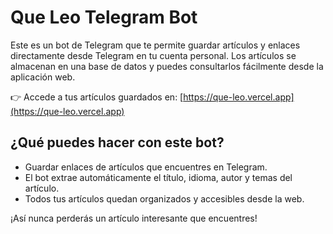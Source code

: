 # Que Leo Telegram Bot

Este es un bot de Telegram que te permite guardar artículos y enlaces directamente desde Telegram en tu cuenta personal. Los artículos se almacenan en una base de datos y puedes consultarlos fácilmente desde la aplicación web.

👉 Accede a tus artículos guardados en: [https://que-leo.vercel.app](https://que-leo.vercel.app)

## ¿Qué puedes hacer con este bot?

- Guardar enlaces de artículos que encuentres en Telegram.
- El bot extrae automáticamente el título, idioma, autor y temas del artículo.
- Todos tus artículos quedan organizados y accesibles desde la web.

¡Así nunca perderás un artículo interesante que encuentres!
